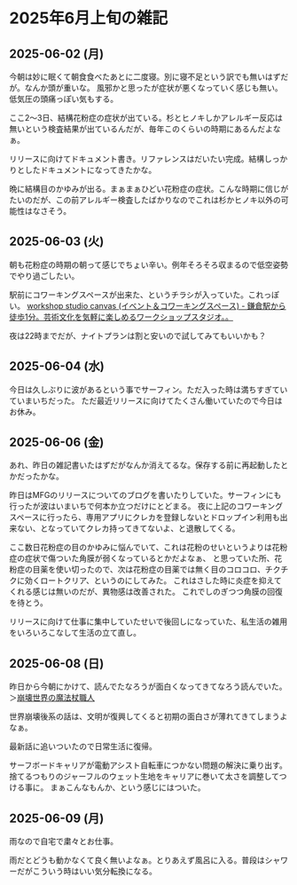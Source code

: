 # 2025年6月上旬の雑記

## 2025-06-02 (月)

今朝は妙に眠くて朝食食べたあとに二度寝。別に寝不足という訳でも無いはずだが。なんか頭が重いな。
風邪かと思ったが症状が悪くなっていく感じも無い。低気圧の頭痛っぽい気もする。

ここ2〜3日、結構花粉症の症状が出ている。杉とヒノキしかアレルギー反応は無いという検査結果が出ているんだが、毎年このくらいの時期にあるんだよなぁ。

リリースに向けてドキュメント書き。リファレンスはだいたい完成。結構しっかりとしたドキュメントになってきたかな。

晩に結構目のかゆみが出る。まぁまぁひどい花粉症の症状。こんな時期に信じがたいのだが、この前アレルギー検査したばかりなのでこれは杉かヒノキ以外の可能性はなさそう。

## 2025-06-03 (火)

朝も花粉症の時期の朝って感じでちょい辛い。例年そろそろ収まるので低空姿勢でやり過ごしたい。

駅前にコワーキングスペースが出来た、というチラシが入っていた。これっぽい。 [workshop studio canvas (イベント＆コワーキングスペース) - 鎌倉駅から徒歩1分。芸術文化を気軽に楽しめるワークショップスタジオ。。](https://www.canvasworkshop.studio/)

夜は22時までだが、ナイトプランは割と安いので試してみてもいいかも？

## 2025-06-04 (水)

今日は久しぶりに波があるという事でサーフィン。ただ入った時は満ちすぎていていまいちだった。
ただ最近リリースに向けてたくさん働いていたので今日はお休み。

## 2025-06-06 (金)

あれ、昨日の雑記書いたはずだがなんか消えてるな。保存する前に再起動したとかだったかな。

昨日はMFGのリリースについてのブログを書いたりしていた。サーフィンにも行ったが波はいまいちで何本か立つだけにとどまる。
夜に上記のコワーキングスペースに行ったら、専用アプリにクレカを登録しないとドロップイン利用も出来ない、となっていてクレカ持ってきてないよ、と退散してくる。

ここ数日花粉症の目のかゆみに悩んでいて、これは花粉のせいというよりは花粉症の症状で傷ついた角膜が弱くなっているとかだよなぁ、
と思っていた所、花粉症の目薬を使い切ったので、次は花粉症の目薬では無く目のコロコロ、チクチクに効くロートクリア、というのにしてみた。
これはさした時に炎症を抑えてくれる感じは無いのだが、異物感は改善された。
これでしのぎつつ角膜の回復を待とう。

リリースに向けて仕事に集中していたせいで後回しになっていた、私生活の雑用をいろいろこなして生活の立て直し。

## 2025-06-08 (日)

昨日から今朝にかけて、読んでたなろうが面白くなってきてなろう読んでいた。＞[崩壊世界の魔法杖職人](https://ncode.syosetu.com/n8281jr/)

世界崩壊後系の話は、文明が復興してくると初期の面白さが薄れてきてしまうよなぁ。

最新話に追いついたので日常生活に復帰。

サーフボードキャリアが電動アシスト自転車につかない問題の解決に乗り出す。
捨てるつもりのジャーフルのウェット生地をキャリアに巻いて太さを調整してつける事に。
まぁこんなもんか、という感じにはついた。

## 2025-06-09 (月)

雨なので自宅で粛々とお仕事。

雨だとどうも動かなくて良く無いよなぁ。とりあえず風呂に入る。普段はシャワーだがこういう時はいい気分転換になる。